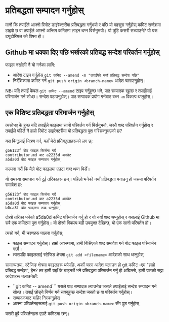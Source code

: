 # प्रतिबद्धता सम्पादन गर्नुहोस्

मानौं कि तपाईंले आफ्नो रिमोट डाइरेक्टरीमा प्रतिबद्धता गर्नुभयो र पछि यो महसुस गर्नुहोस् कमिट सन्देशमा टाइपो छ वा तपाईंले आफ्नो अन्तिम कमिटमा लाइन थप्न बिर्सनुभयो। यो त्रुटि कसरी सच्याउने? यो यस ट्यूटोरियल को विषय हो।

## Github मा धक्का दिए पछि भर्खरको प्रतिबद्ध सन्देश परिवर्तन गर्नुहोस्
फाइल नखोली नै यो गर्नका लागि:
*   आदेश टाइप गर्नुहोस् ```git कमिट --amend -m "तपाईँको नयाँ प्रतिबद्ध सन्देश पछि"```
*   निर्देशिकामा कमिट गर्न ```git push origin <branch-name>``` आदेश चलाउनुहोस्।

NB: यदि तपाइँ केवल ```git कमिट --amend``` टाइप गर्नुहुन्छ भने, पाठ सम्पादक खुल्छ र तपाइँलाई परिमार्जन गर्न सोध्छ।
सन्देश पठाउनुहोस्। पाठ सम्पादक प्रयोग गर्नबाट बच्न ``-m`` विकल्प थप्नुहोस्।

## एक विशिष्ट प्रतिबद्धता परिमार्जन गर्नुहोस्

त्यसोभए के हुन्छ यदि तपाईंले फाइलमा सानो परिवर्तन गर्न बिर्सनुभयो, जस्तै शब्द परिवर्तन गर्नुहोस् र
तपाईंले पहिले नै हाम्रो रिमोट डाइरेक्टरीमा यो प्रतिबद्धता पुश गरिसक्नुभएको छ?

यस बिन्दुलाई चित्रण गर्न, यहाँ मेरो प्रतिबद्धताहरूको लग छ;
```
g56123f बोट फाइल सिर्जना गर्दै
contributor.md बाट a2235d अपडेट
a5da0d बोट फाइल सम्पादन गर्नुहोस्
```
कल्पना गरौं कि मैले बोट फाइलमा एउटा शब्द थप्न बिर्सें।

यो समस्या समाधान गर्न दुई तरिकाहरू छन्। पहिलो भनेको नयाँ प्रतिबद्धता बनाउनु हो जसमा परिवर्तन समावेश छ:
```
g56123f बोट फाइल सिर्जना गर्दै
contributor.md बाट a2235d अपडेट
a5da0d बोट फाइल सम्पादन गर्नुहोस्
b0ca8f बोट फाइलमा शब्द थप्नुहोस्
```
दोस्रो तरिका भनेको a5da0d कमिट परिमार्जन गर्नु हो र यो नयाँ शब्द थप्नुहोस् र यसलाई Github मा सबै एक कमिटमा पुश गर्नुहोस्।
यो दोस्रो विकल्प बढी उपयुक्त देखिन्छ, यो एक सानो परिवर्तन हो।

त्यसो गर्न, यी चरणहरू पालना गर्नुहोस्:
*   फाइल सम्पादन गर्नुहोस्। हाम्रो अवस्थामा, हामी बिर्सिएको शब्द समावेश गर्न बोट फाइल परिमार्जन गर्छौं।
*   त्यसपछि फाइललाई स्टेजिङ क्षेत्रमा ```git add <filename>``` आदेशको साथ थप्नुहोस्

सामान्यतया, स्टेजिङ क्षेत्रमा फाइलहरू थपेपछि, अर्को चरण आदेश चलाउन हो
git कमिट -एम "हाम्रो प्रतिबद्ध सन्देश", हैन? तर हामी यहाँ के चाहन्छौं भने प्रतिबद्धता परिमार्जन गर्नु हो
अघिल्लो, हामी यसको सट्टा आदेशहरू चलाउनेछौं:

* ``git कमिट -- amend```
  यसले पाठ सम्पादक ल्याउनेछ जसले तपाईंलाई सन्देश सम्पादन गर्न सोध्छ। तपाईं छोड्ने निर्णय गर्न सक्नुहुन्छ
  सन्देश जस्तो छ वा परिवर्तन गर्नुहोस्।
* सम्पादकबाट बाहिर निस्कनुहोस्
* आफ्ना परिवर्तनहरूलाई ```git push origin <branch-name>``` सँग पुश गर्नुहोस्

यसरी दुबै परिवर्तनहरू एउटै कमिटमा छन्।
